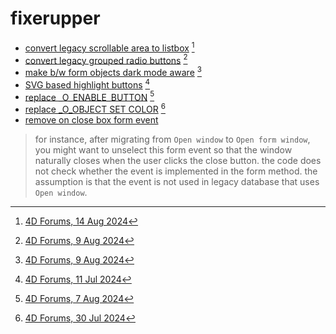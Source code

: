# fixerupper

* [convert legacy scrollable area to listbox](https://github.com/miyako/fixerupper/blob/main/FixerUpper/Project/Sources/Methods/scrollable_area_to_listbox.4dm) [^satolb]
* [convert legacy grouped radio buttons](https://github.com/miyako/fixerupper/blob/main/FixerUpper/Project/Sources/Methods/add_radio_group.4dm) [^rbg]
* [make b/w form objects dark mode aware](https://github.com/miyako/fixerupper/blob/main/FixerUpper/Project/Sources/Methods/set_automatic_fill_and_stroke.4dm) [^bwauto]
* [SVG based highlight buttons](https://github.com/miyako/fixerupper/blob/main/FixerUpper/Project/Sources/Methods/highlight_button_to_svg.4dm) [^hb]
* [replace _O_ENABLE_BUTTON](https://github.com/miyako/fixerupper/blob/main/FixerUpper/Project/Sources/Methods/macro_replace_enable_button.4dm) [^eb]
* [replace _O_OBJECT SET COLOR](https://github.com/miyako/fixerupper/blob/main/FixerUpper/Project/Sources/Methods/macro_replace_object_set_color.4dm) [^sc]
* [remove on close box form event](https://github.com/miyako/fixerupper/blob/main/FixerUpper/Project/Sources/Methods/remove_close_box_event.4dm)

> for instance, after migrating from `Open window` to `Open form window`, you might want to unselect this form event so that the window naturally closes when the user clicks the close button. the code does not check whether the event is implemented in the form method. the assumption is that the event is not used in legacy database that uses `Open window`.

[^satolb]: [4D Forums, 14 Aug 2024](https://discuss.4d.com/t/tip-replace-legacy-connected-scrollable-areas/32072)
[^rbg]: [4D Forums, 9 Aug 2024](https://discuss.4d.com/t/tip-add-radio-group-to-converted-radio-buttons/32035)
[^bwauto]: [4D Forums, 9 Aug 2024](https://discuss.4d.com/t/tip-support-dark-mode-in-legacy-forms/32033)
[^hb]: [4D Forums, 11 Jul 2024](https://discuss.4d.com/t/replace-highlight-buttons-with-custom-svg-buttons/31719)
[^eb]: [4D Forums, 7 Aug 2024](https://discuss.4d.com/t/tip-translate-o-enable-button/32020)
[^sc]: [4D Forums, 30 Jul 2024](https://discuss.4d.com/t/tip-translate-o-object-set-color/31940)
